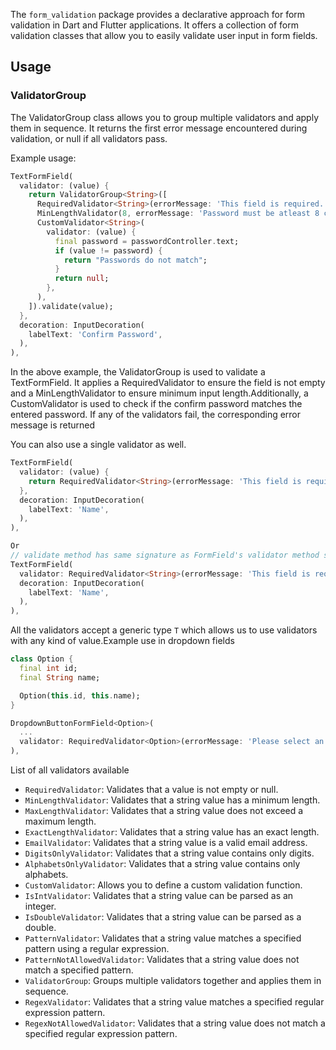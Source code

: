 The `form_validation` package provides a declarative approach for form validation in Dart and Flutter applications. It offers a collection of form validation classes that allow you to easily validate user input in form fields.

## Usage

### ValidatorGroup

The ValidatorGroup class allows you to group multiple validators and apply them in sequence. It returns the first error message encountered during validation, or null if all validators pass.

Example usage:

```dart
TextFormField(
  validator: (value) {
    return ValidatorGroup<String>([
      RequiredValidator<String>(errorMessage: 'This field is required.'),
      MinLengthValidator(8, errorMessage: 'Password must be atleast 8 characters long.'),
      CustomValidator<String>(
        validator: (value) {
          final password = passwordController.text;
          if (value != password) {
            return "Passwords do not match";
          }
          return null;
        },
      ),
    ]).validate(value);
  },
  decoration: InputDecoration(
    labelText: 'Confirm Password',
  ),
),
```
In the above example, the ValidatorGroup is used to validate a TextFormField. It applies a RequiredValidator to ensure the field is not empty and a MinLengthValidator to ensure minimum input length.Additionally, a CustomValidator is used to check if the confirm password matches the entered password. If any of the validators fail, the corresponding error message is returned

You can also use a single validator as well.

```dart
TextFormField(
  validator: (value) {
    return RequiredValidator<String>(errorMessage: 'This field is required.').validate(value);
  },
  decoration: InputDecoration(
    labelText: 'Name',
  ),
),

Or
// validate method has same signature as FormField's validator method so you can also use this.
TextFormField(
  validator: RequiredValidator<String>(errorMessage: 'This field is required.').validate,
  decoration: InputDecoration(
    labelText: 'Name',
  ),
),
```

All the validators accept a generic type `T` which allows us to use validators with any kind of value.Example use in dropdown fields

```dart
class Option {
  final int id;
  final String name;

  Option(this.id, this.name);
}

DropdownButtonFormField<Option>(
  ...
  validator: RequiredValidator<Option>(errorMessage: 'Please select an option.').validate,
),

```

List of all validators available

- `RequiredValidator`: Validates that a value is not empty or null.
- `MinLengthValidator`: Validates that a string value has a minimum length.
- `MaxLengthValidator`: Validates that a string value does not exceed a maximum length.
- `ExactLengthValidator`: Validates that a string value has an exact length.
- `EmailValidator`: Validates that a string value is a valid email address.
- `DigitsOnlyValidator`: Validates that a string value contains only digits.
- `AlphabetsOnlyValidator`: Validates that a string value contains only alphabets.
- `CustomValidator`: Allows you to define a custom validation function.
- `IsIntValidator`: Validates that a string value can be parsed as an integer.
- `IsDoubleValidator`: Validates that a string value can be parsed as a double.
- `PatternValidator`: Validates that a string value matches a specified pattern using a regular expression.
- `PatternNotAllowedValidator`: Validates that a string value does not match a specified pattern.
- `ValidatorGroup`: Groups multiple validators together and applies them in sequence.
- `RegexValidator`: Validates that a string value matches a specified regular expression pattern.
- `RegexNotAllowedValidator`: Validates that a string value does not match a specified regular expression pattern.

